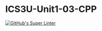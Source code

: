 # ICS3U-Unit1-03-CPP

[![GitHub's Super Linter](https://github.com/Joshua-Yeung-2/ICS3U-Unit1-03-CPP/workflows/GitHub's%20Super%20Linter/badge.svg)](https://github.com/Joshua-Yeung-2/ICS3U-Unit1-03-CPP/actions)
